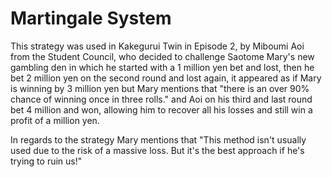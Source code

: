 # Martingale System

This strategy was used in Kakegurui Twin in Episode 2, by Miboumi Aoi from the Student Council, who decided to challenge Saotome Mary's new gambling den in which he started with a 1 million yen bet and lost, then he bet 2 million yen on the second round and lost again, it appeared as if Mary is winning by 3 million yen but Mary mentions that "there is an over 90% chance of winning once in three rolls." and Aoi on his third and last round bet 4 million and won, allowing him to recover all his losses and still win a profit of a million yen.

In regards to the strategy Mary mentions that "This method isn't usually used due to the risk of a massive loss. But it's the best approach if he's trying to ruin us!"
